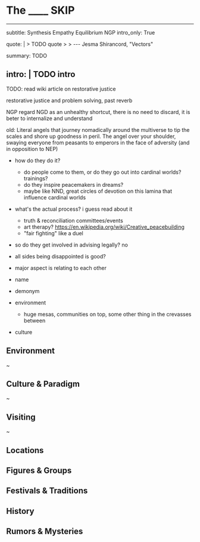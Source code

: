# The ____ SKIP

---
subtitle: Synthesis Empathy Equilibrium NGP
intro_only: True
<!-- post_intro_only: MEDIA("David Hellman - Braid background.jpg") -->

quote: |
    > TODO quote
    >
    > <span class="attribution">--- Jesma Shirancord, "Vectors" <!-- James Richardson --><span>

summary: TODO

intro: |
    TODO intro
---

<!--
what's the point?

-
-->

TODO: read wiki article on restorative justice


restorative justice and problem solving, past reverb

NGP regard NGD as an unhealthy shortcut, there is no need to discard, it is beter to internalize and understand

old: Literal angels that journey nomadically around the multiverse to tip the scales and shore up goodness in peril. The angel over your shoulder, swaying everyone from peasants to emperors in the face of adversity (and in opposition to NEP)

- how do they do it?
	+ do people come to them, or do they go out into cardinal worlds? trainings?
	+ do they inspire peacemakers in dreams?
	+ maybe like NND, great circles of devotion on this lamina that influence cardinal worlds
- what's the actual process? i guess read about it
	+ truth & reconciliation committees/events
	+ art therapy? https://en.wikipedia.org/wiki/Creative_peacebuilding
	+ "fair fighting" like a duel
- so do they get involved in advising legally? no
- all sides being disappointed is good?
- major aspect is relating to each other

- name
- demonym
- environment
	- huge mesas, communities on top, some other thing in the crevasses between
- culture


## Environment

~

## Culture & Paradigm

~

## Visiting

~

## Locations

## Figures & Groups

## Festivals & Traditions

## History

## Rumors & Mysteries

